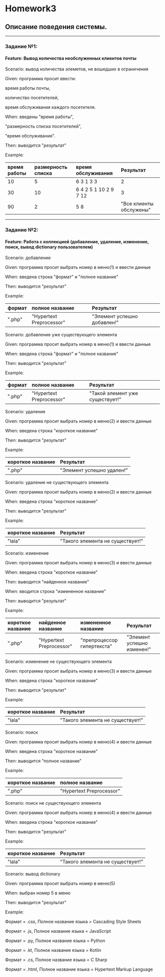 # Homework3
## Описание поведения системы.
_______________________________________________________________________________________________________________________________
### Задание №1: 
#### Feature: Вывод количества необслуженных клиентов почты

Scenario: вывод количества элеметов, не вошедших в ограничения

Given: программа просит ввести:

время работы почты, 

количество посетителей, 

время обслуживания каждого посетителя. 

When: введены "время работы", 

"размерность списка посетителей", 

"время обслуживания".

Then: выводится "результат"

Example:

| время работы | размерность списка | время обслуживания | Результат|
|:----|:------|:--------------------|:----------------|
| 10   |  5   | 6 3 1 3 3             | 2 |
| 30   |  10  | 6 4 2 5 1 10 2 9 7 12 | 3 |
| 90   |  2   | 5 8                   | "Все клиенты обслужены" |
_______________________________________________________________________________________________________________________________
### Задание №2:
#### Feature: Работа с коллекцией (добавление, удаление, изменение, поиск, вывод dictionary пользователем)

Scenario: добавление

Given: программа просит выбрать номер в меню(1) и ввести данные

When: введена строка "формат" и "полное название"

Then: выводится "результат"

Example:

| формат | полное название | Результат|
|:----|:--------------------|:----------------|
| ".php"  | "Hypertext Preprocessor" | "Элемент успешно добавлен!" |


Scenario: добавление уже существующего элемента

Given: программа просит выбрать номер в меню(1) и ввести данные

When: введена строка "формат" и "полное название"

Then: выводится "результат"

Example:

| формат | полное название | Результат|
|:----|:--------------------|:----------------|
| ".php"  | "Hypertext Preprocessor" | "Такой элемент уже существует!" |


Scenario: удаление

Given: программа просит выбрать номер в меню(2) и ввести данные

When: введена строка "короткое название"

Then: выводится "результат"

Example:

| короткое название | Результат|
|:----|:----------------|
| ".php" | "Элемент успешно удален!" |


Scenario: удаление не существующего элемента

Given: программа просит выбрать номер в меню(2) и ввести данные

When: введена строка "короткое название"

Then: выводится "результат"

Example:

| короткое название | Результат|
|:----|:----------------|
| "lala" | "Такого элемента не существует!" |


Scenario: изменение

Given: программа просит выбрать номер в меню(3) и ввести данные

When: введена строка "короткое название" 

Then: выводится "найденное название"

When: вводится строка "измененное название"

Then: выводится "результат"

Example:

| короткое название | найденное название | измененное название | Результат |
|:----|:--------------------|:--------------------|:----------------|
| ".php"  | "Hypertext Preprocessor" | "препроцессор гипертекста" | "Элемент успешно изменен!" |


Scenario: изменение не существующего элемента

Given: программа просит выбрать номер в меню(3) и ввести данные

When: введена строка "короткое название"

Then: выводится "результат"

Example:

| короткое название | Результат|
|:----|:----------------|
| "lala" | "Такого элемента не существует!" |


Scenario: поиск

Given: программа просит выбрать номер в меню(4) и ввести данные

When: введена строка "короткое название"

Then: выводится "полное название"

Example:

| короткое название | полное название |
|:----|:----------------|
| ".php"  | "Hypertext Preprocessor" |


Scenario: поиск не существующего элемента

Given: программа просит выбрать номер в меню(4) и ввести данные

When: введена строка "короткое название"

Then: выводится "результат"

Example:

| короткое название | Результат|
|:----|:----------------|
| "lala" | "Такого элемента не существует!" |


Scenario: вывод dictionary

Given: программа просит выбрать номер в меню(5)

When: выбран номер 5 в меню

Then: выводится "результат"

Example:

Формат = .css, Полное название языка = Cascading Style Sheets

Формат = .js, Полное название языка = JavaScript

Формат = .py, Полное название языка = Python

Формат = .kt, Полное название языка = Kotlin

Формат = .cs, Полное название языка = C Sharp

Формат = .html, Полное название языка = Hypertext Markup Language

